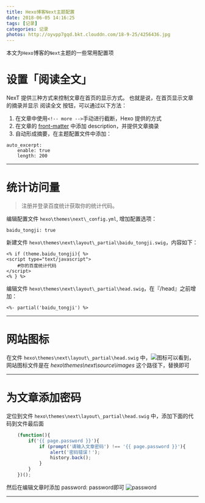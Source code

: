 ```yaml
---
title: Hexo博客Next主题配置
date: 2018-06-05 14:16:25
tags: [记录]
categories: 记录
photos: http://oyvpp7gqd.bkt.clouddn.com/18-9-25/4256436.jpg
---
```

本文为`Hexo`博客的`Next`主题的一些常用配置项
<!--more-->

# 设置「阅读全文」
NexT 提供三种方式来控制文章在首页的显示方式。 也就是说，在首页显示文章的摘录并显示 阅读全文 按钮，可以通过以下方法：
1. 在文章中使用`<!-- more -->`手动进行截断，Hexo 提供的方式
2. 在文章的 [front-matter](http://hexo.io/docs/front-matter.html) 中添加 description，并提供文章摘录
3. 自动形成摘要，在主题配置文件中添加：
```
auto_excerpt:
    enable: true
    length: 200
```
------

# 统计访问量
> 注册并登录百度统计获取你的统计代码。

编辑配置文件 `hexo\themes\next\_config.yml`, 增加配置选项：
``` :file:  hexo\themes\next\_config.yml
baidu_tongji: true
```
新建文件 `hexo\themes\next\layout\_partial\baidu_tongji.swig`，内容如下：
```
<% if (theme.baidu_tongji){ %>
<script type="text/javascript">
    #你的百度统计代码
</script>
<% } %>
```
编辑文件 `hexo\themes\next\layout\_partial\head.swig`，在『/head』之前增加：
```
<%- partial('baidu_tongji') %>
```
-----

# 网站图标
在文件 `hexo\themes\next\layout\_partial\head.swig` 中，![图标](http://oyvpp7gqd.bkt.clouddn.com/18-6-5/24288758.jpg)可以看到，网站图标文件是在 *hexo\themes\next\source\images* 这个路径下，替换即可

-----

# 为文章添加密码
定位到文件 `hexo\themes\next\layout\_partial\head.swig` 中，添加下面的代码到文件最后面
```javascript
    (function(){
        if('{{ page.password }}'){
            if (prompt('请输入文章密码') !== '{{ page.password }}'){
                alert('密码错误！');
                history.back();
            }
        }
    })();
```
然后在编辑文章时添加 password: password即可
![password](http://oyvpp7gqd.bkt.clouddn.com/18-6-6/45085843.jpg)

-----

